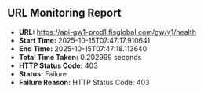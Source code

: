 ## URL Monitoring Report

- **URL:** https://api-gw1-prod1.fisglobal.com/gw/v1/health
- **Start Time:** 2025-10-15T07:47:17.910641
- **End Time:** 2025-10-15T07:47:18.113640
- **Total Time Taken:** 0.202999 seconds
- **HTTP Status Code:** 403
- **Status:** Failure
- **Failure Reason:** HTTP Status Code: 403
